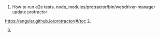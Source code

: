 1. How to run e2e tests.
node_modules/protractor/bin/webdriver-manager update
protractor

https://angular.github.io/protractor/#/toc
2.


3.

